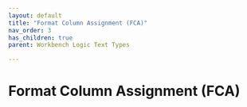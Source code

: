 ```yaml
---
layout: default
title: "Format Column Assignment (FCA)"
nav_order: 3
has_children: true
parent: Workbench Logic Text Types

---
```

# Format Column Assignment (FCA)
  
